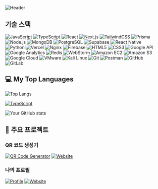 ![Header](https://capsule-render.vercel.app/api?type=waving&color=FFFFFF&height=300&section=header&text=Web%20Developer&fontSize=90&animation=fadeIn&fontAlignY=38)


## 기술 스택
![JavaScript](https://img.shields.io/badge/-JavaScript-F7DF1E?style=flat-square&logo=javascript&logoColor=black)
![TypeScript](https://img.shields.io/badge/-TypeScript-3178C6?style=flat-square&logo=TypeScript&logoColor=white)
![React](https://img.shields.io/badge/-React-61DAFB?style=flat-square&logo=React&logoColor=black)
![Next.js](https://img.shields.io/badge/-Next.js-000000?style=flat-square&logo=Next.js&logoColor=white)
![TailwindCSS](https://img.shields.io/badge/-TailwindCSS-38B2AC?style=flat-square&logo=tailwind-css&logoColor=white)
![Prisma](https://img.shields.io/badge/-Prisma-1B222D?style=flat-square&logo=Prisma&logoColor=white)
![Node.js](https://img.shields.io/badge/-Node.js-339933?style=flat-square&logo=Node.js&logoColor=white)
![MongoDB](https://img.shields.io/badge/-MongoDB-47A248?style=flat-square&logo=MongoDB&logoColor=white)
![PostgreSQL](https://img.shields.io/badge/-PostgreSQL-336791?style=flat-square&logo=PostgreSQL&logoColor=white)
![Supabase](https://img.shields.io/badge/-Supabase-3ECF8E?style=flat-square&logo=supabase&logoColor=white)
![React Native](https://img.shields.io/badge/-React_Native-61DAFB?style=flat-square&logo=React&logoColor=black)
![Python](https://img.shields.io/badge/-Python-3776AB?style=flat-square&logo=Python&logoColor=white)
![Vercel](https://img.shields.io/badge/-Vercel-000000?style=flat-square&logo=Vercel&logoColor=white)
![Nginx](https://img.shields.io/badge/-Nginx-009639?style=flat-square&logo=nginx&logoColor=white)
![Firebase](https://img.shields.io/badge/-Firebase-FFCA28?style=flat-square&logo=firebase&logoColor=black)
![HTML5](https://img.shields.io/badge/-HTML5-E34F26?style=flat-square&logo=html5&logoColor=white)
![CSS3](https://img.shields.io/badge/-CSS3-1572B6?style=flat-square&logo=css3&logoColor=white)
![Google API](https://img.shields.io/badge/-Google_API-4285F4?style=flat-square&logo=google&logoColor=white)
![Google Analytics](https://img.shields.io/badge/-Google_Analytics-E37400?style=flat-square&logo=google-analytics&logoColor=white)
![Redis](https://img.shields.io/badge/-Redis-DC382D?style=flat-square&logo=redis&logoColor=white)
![WebStorm](https://img.shields.io/badge/-WebStorm-000000?style=flat-square&logo=webstorm&logoColor=white)
![Amazon EC2](https://img.shields.io/badge/-Amazon_EC2-232F3E?style=flat-square&logo=amazon-aws&logoColor=white)
![Amazon S3](https://img.shields.io/badge/-Amazon_S3-569A31?style=flat-square&logo=amazon-s3&logoColor=white)
![Google Cloud](https://img.shields.io/badge/-Google_Cloud-4285F4?style=flat-square&logo=google-cloud&logoColor=white)
![VMware](https://img.shields.io/badge/-VMware-607078?style=flat-square&logo=vmware&logoColor=white)
![Kali Linux](https://img.shields.io/badge/-Kali_Linux-557C94?style=flat-square&logo=kali-linux&logoColor=white)
![Git](https://img.shields.io/badge/-Git-F05032?style=flat-square&logo=git&logoColor=white)
![Postman](https://img.shields.io/badge/-Postman-FF6C37?style=flat-square&logo=postman&logoColor=white)
![GitHub](https://img.shields.io/badge/-GitHub-181717?style=flat-square&logo=github&logoColor=white)
![GitLab](https://img.shields.io/badge/-GitLab-FCA121?style=flat-square&logo=gitlab&logoColor=white)

## 💻 My Top Languages
[![Top Langs](https://github-readme-stats.vercel.app/api/top-langs/?username=jeff0327&layout=compact&theme=vision-friendly-dark&hide=html,Xtend,GAP,XSLT,Batchfile,Shell,Perl&langs_count=8&custom_title=My%20Top%20Languages&card_width=445&title_color=f1e05a&exclude_repo=snapcap)]([https://github.com/anuraghazra/github-readme-stats](https://github.com/Jeff0327/snapcap))

[![TypeScript](https://img.shields.io/badge/-TypeScript-3178C6?style=for-the-badge&logo=typescript&logoColor=white&labelColor=3178C6)](https://www.typescriptlang.org/)

![Your GitHub stats](https://github-readme-stats.vercel.app/api?username=jeff0327&show_icons=true&theme=radical&count_private=true&cache_seconds=86400)

## 🚀 주요 프로젝트

### QR 코드 생성기
[![QR Code Generator](https://img.shields.io/badge/Project-QR_Code_Generator-blue?style=for-the-badge&logo=github)](https://github.com/jeff0327/qr-generator)
[![Website](https://img.shields.io/badge/Visit-Website-green?style=for-the-badge&logo=vercel)](https://qrmake.kr)

### 나의 프로필
[![Profile](https://img.shields.io/badge/Project-Profile-blue?style=for-the-badge&logo=github)](https://github.com/jeff0327/profile)
[![Website](https://img.shields.io/badge/Visit-Website-green?style=for-the-badge&logo=vercel)](https://seopseop.shop)

